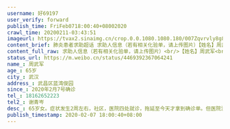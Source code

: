```yaml
---
username: 好69197
user_verify: forward
publish_time: FriFeb0718:00:40+08002020
crawl_time: 20200211-03:43:51
imageurl: https://tvax2.sinaimg.cn/crop.0.0.1080.1080.180/007Zqvrvly8g8f0l52bjij30u00u0abt.jpg?KID=imgbed,tva&Expires=1581373903&ssig=VvhOHUqX0r,http://n.sinaimg.cn/photo/5213b46e/20181127/timeline_card_small_super_default.png,https://wx4.sinaimg.cn/orj360/007Zqvrvgy1gbnzqf6unsj30u0140adt.jpg,https://wx2.sinaimg.cn/orj360/007Zqvrvgy1gbnzqfjnz2j30u0140djc.jpg
content_brief: 肺炎患者求助超话 求助人信息（若有相关化验单，请上传图片）【姓名】周武军【年龄】65岁【所在城市】武汉【所在小区、社区】武昌区蓝湾俊园【患病时间】2020年2月7号确诊【联系方式】18162652223【其他紧急联系人】谢青岑【病情描述】 65岁  女。症状发生2周左右，社区，医院四处就诊，拖 ...全文
content_full_raw: 求助人信息（若有相关化验单，请上传图片）<br/>【姓名】周武军<br/>【年龄】65岁<br/>【所在城市】武汉<br/>【所在小区、社区】武昌区蓝湾俊园<br/>【患病时间】2020年2月7号确诊<br/>【联系方式】18162652223<br/>【其他紧急联系人】谢青岑<br/>【病情描述】65岁女。症状发生2周左右，社区，医院四处就诊，拖延至今天才拿到确诊单。但医院没有床位，仍然拒绝收治。老人家年纪大，经不起几头跑折腾，也是传染源。
status_url: https://m.weibo.cn/status/4469392367064241
name_: 周武军
age_: 65岁
city_: 武汉
address_: 武昌区蓝湾俊园
since_: 2020年2月7号确诊
tel_: 18162652223
tel2_: 谢青岑
desc_: 65岁女。症状发生2周左右，社区，医院四处就诊，拖延至今天才拿到确诊单。但医院没有床位，仍然拒绝收治。老人家年纪大，经不起几头跑折腾，也是传染源。
publish_timestamp: 2020-02-07 18:00:40+08:00
---
```


